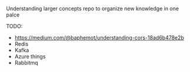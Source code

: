 Understanding larger concepts repo to organize new knowledge in one palce


TODO: 
- https://medium.com/@baphemot/understanding-cors-18ad6b478e2b
- Redis
- Kafka
- Azure things
- Rabbitmq